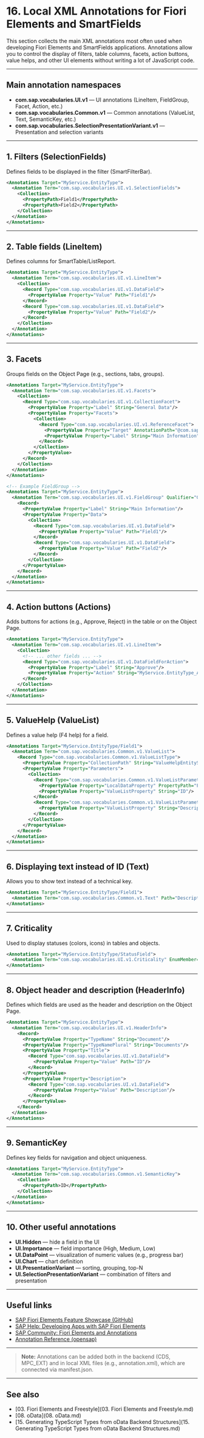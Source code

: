 # 16. Local XML Annotations for Fiori Elements and SmartFields

This section collects the main XML annotations most often used when developing Fiori Elements and SmartFields applications. Annotations allow you to control the display of filters, table columns, facets, action buttons, value helps, and other UI elements without writing a lot of JavaScript code.

---

## Main annotation namespaces
- **com.sap.vocabularies.UI.v1** — UI annotations (LineItem, FieldGroup, Facet, Action, etc.)
- **com.sap.vocabularies.Common.v1** — Common annotations (ValueList, Text, SemanticKey, etc.)
- **com.sap.vocabularies.SelectionPresentationVariant.v1** — Presentation and selection variants

---

## 1. Filters (SelectionFields)
Defines fields to be displayed in the filter (SmartFilterBar).

```xml
<Annotations Target="MyService.EntityType">
  <Annotation Term="com.sap.vocabularies.UI.v1.SelectionFields">
    <Collection>
      <PropertyPath>Field1</PropertyPath>
      <PropertyPath>Field2</PropertyPath>
    </Collection>
  </Annotation>
</Annotations>
```

---

## 2. Table fields (LineItem)
Defines columns for SmartTable/ListReport.

```xml
<Annotations Target="MyService.EntityType">
  <Annotation Term="com.sap.vocabularies.UI.v1.LineItem">
    <Collection>
      <Record Type="com.sap.vocabularies.UI.v1.DataField">
        <PropertyValue Property="Value" Path="Field1"/>
      </Record>
      <Record Type="com.sap.vocabularies.UI.v1.DataField">
        <PropertyValue Property="Value" Path="Field2"/>
      </Record>
    </Collection>
  </Annotation>
</Annotations>
```

---

## 3. Facets
Groups fields on the Object Page (e.g., sections, tabs, groups).

```xml
<Annotations Target="MyService.EntityType">
  <Annotation Term="com.sap.vocabularies.UI.v1.Facets">
    <Collection>
      <Record Type="com.sap.vocabularies.UI.v1.CollectionFacet">
        <PropertyValue Property="Label" String="General Data"/>
        <PropertyValue Property="Facets">
          <Collection>
            <Record Type="com.sap.vocabularies.UI.v1.ReferenceFacet">
              <PropertyValue Property="Target" AnnotationPath="@com.sap.vocabularies.UI.v1.FieldGroup#General"/>
              <PropertyValue Property="Label" String="Main Information"/>
            </Record>
          </Collection>
        </PropertyValue>
      </Record>
    </Collection>
  </Annotation>
</Annotations>

<!-- Example FieldGroup -->
<Annotations Target="MyService.EntityType">
  <Annotation Term="com.sap.vocabularies.UI.v1.FieldGroup" Qualifier="General">
    <Record>
      <PropertyValue Property="Label" String="Main Information"/>
      <PropertyValue Property="Data">
        <Collection>
          <Record Type="com.sap.vocabularies.UI.v1.DataField">
            <PropertyValue Property="Value" Path="Field1"/>
          </Record>
          <Record Type="com.sap.vocabularies.UI.v1.DataField">
            <PropertyValue Property="Value" Path="Field2"/>
          </Record>
        </Collection>
      </PropertyValue>
    </Record>
  </Annotation>
</Annotations>
```

---

## 4. Action buttons (Actions)
Adds buttons for actions (e.g., Approve, Reject) in the table or on the Object Page.

```xml
<Annotations Target="MyService.EntityType">
  <Annotation Term="com.sap.vocabularies.UI.v1.LineItem">
    <Collection>
      <!-- ... other fields ... -->
      <Record Type="com.sap.vocabularies.UI.v1.DataFieldForAction">
        <PropertyValue Property="Label" String="Approve"/>
        <PropertyValue Property="Action" String="MyService.EntityType_Approve"/>
      </Record>
    </Collection>
  </Annotation>
</Annotations>
```

---

## 5. ValueHelp (ValueList)
Defines a value help (F4 help) for a field.

```xml
<Annotations Target="MyService.EntityType/Field1">
  <Annotation Term="com.sap.vocabularies.Common.v1.ValueList">
    <Record Type="com.sap.vocabularies.Common.v1.ValueListType">
      <PropertyValue Property="CollectionPath" String="ValueHelpEntitySet"/>
      <PropertyValue Property="Parameters">
        <Collection>
          <Record Type="com.sap.vocabularies.Common.v1.ValueListParameterOut">
            <PropertyValue Property="LocalDataProperty" PropertyPath="Field1"/>
            <PropertyValue Property="ValueListProperty" String="ID"/>
          </Record>
          <Record Type="com.sap.vocabularies.Common.v1.ValueListParameterDisplayOnly">
            <PropertyValue Property="ValueListProperty" String="Description"/>
          </Record>
        </Collection>
      </PropertyValue>
    </Record>
  </Annotation>
</Annotations>
```

---

## 6. Displaying text instead of ID (Text)
Allows you to show text instead of a technical key.

```xml
<Annotations Target="MyService.EntityType/Field1">
  <Annotation Term="com.sap.vocabularies.Common.v1.Text" Path="DescriptionField"/>
</Annotations>
```

---

## 7. Criticality
Used to display statuses (colors, icons) in tables and objects.

```xml
<Annotations Target="MyService.EntityType/StatusField">
  <Annotation Term="com.sap.vocabularies.UI.v1.Criticality" EnumMember="com.sap.vocabularies.UI.v1.CriticalityType/Negative"/>
</Annotations>
```

---

## 8. Object header and description (HeaderInfo)
Defines which fields are used as the header and description on the Object Page.

```xml
<Annotations Target="MyService.EntityType">
  <Annotation Term="com.sap.vocabularies.UI.v1.HeaderInfo">
    <Record>
      <PropertyValue Property="TypeName" String="Document"/>
      <PropertyValue Property="TypeNamePlural" String="Documents"/>
      <PropertyValue Property="Title">
        <Record Type="com.sap.vocabularies.UI.v1.DataField">
          <PropertyValue Property="Value" Path="ID"/>
        </Record>
      </PropertyValue>
      <PropertyValue Property="Description">
        <Record Type="com.sap.vocabularies.UI.v1.DataField">
          <PropertyValue Property="Value" Path="Description"/>
        </Record>
      </PropertyValue>
    </Record>
  </Annotation>
</Annotations>
```

---

## 9. SemanticKey
Defines key fields for navigation and object uniqueness.

```xml
<Annotations Target="MyService.EntityType">
  <Annotation Term="com.sap.vocabularies.Common.v1.SemanticKey">
    <Collection>
      <PropertyPath>ID</PropertyPath>
    </Collection>
  </Annotation>
</Annotations>
```

---

## 10. Other useful annotations
- **UI.Hidden** — hide a field in the UI
- **UI.Importance** — field importance (High, Medium, Low)
- **UI.DataPoint** — visualization of numeric values (e.g., progress bar)
- **UI.Chart** — chart definition
- **UI.PresentationVariant** — sorting, grouping, top-N
- **UI.SelectionPresentationVariant** — combination of filters and presentation

---

## Useful links
- [SAP Fiori Elements Feature Showcase (GitHub)](https://github.com/SAP-samples/abap-platform-fiori-feature-showcase)
- [SAP Help: Developing Apps with SAP Fiori Elements](https://help.sap.com/docs/SAP_FIORI_elements)
- [SAP Community: Fiori Elements and Annotations](https://community.sap.com/topics/fiori-elements)
- [Annotation Reference (opensap)](https://github.com/SAP-samples/fiori-elements-opensap/blob/main/week3/unit5.md)

---

> **Note:**
> Annotations can be added both in the backend (CDS, MPC_EXT) and in local XML files (e.g., annotation.xml), which are connected via manifest.json.

---

## See also
- [03. Fiori Elements and Freestyle](03. Fiori Elements and Freestyle.md)
- [08. oData](08. oData.md)
- [15. Generating TypeScript Types from oData Backend Structures](15. Generating TypeScript Types from oData Backend Structures.md) 